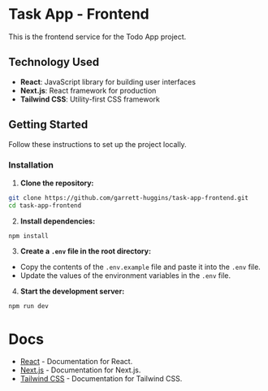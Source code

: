 # Task App - Frontend

This is the frontend service for the Todo App project.

## Technology Used

- **React**: JavaScript library for building user interfaces
- **Next.js**: React framework for production
- **Tailwind CSS**: Utility-first CSS framework

## Getting Started

Follow these instructions to set up the project locally.

### Installation

1. **Clone the repository:**

```sh
git clone https://github.com/garrett-huggins/task-app-frontend.git
cd task-app-frontend
```

2. **Install dependencies:**

```sh
npm install
```

3. **Create a `.env` file in the root directory:**

- Copy the contents of the `.env.example` file and paste it into the `.env` file.
- Update the values of the environment variables in the `.env` file.

4. **Start the development server:**

```sh
npm run dev
```

# Docs

- [React](https://reactjs.org/) - Documentation for React.
- [Next.js](https://nextjs.org/) - Documentation for Next.js.
- [Tailwind CSS](https://tailwindcss.com/) - Documentation for Tailwind CSS.
